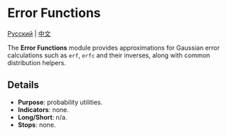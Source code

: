 # Error Functions
[Русский](README_ru.md) | [中文](README_cn.md)

The **Error Functions** module provides approximations for Gaussian error calculations such as `erf`, `erfc` and their inverses, along with common distribution helpers.

## Details
- **Purpose**: probability utilities.
- **Indicators**: none.
- **Long/Short**: n/a.
- **Stops**: none.

